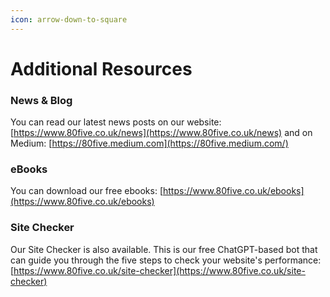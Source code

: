 ```yaml
---
icon: arrow-down-to-square
---
```


# Additional Resources

### News & Blog

You can read our latest news posts on our website: [https://www.80five.co.uk/news](https://www.80five.co.uk/news) and on Medium: [https://80five.medium.com](https://80five.medium.com/)

### eBooks

You can download our free ebooks: [https://www.80five.co.uk/ebooks](https://www.80five.co.uk/ebooks)

### Site Checker

Our Site Checker is also available. This is our free ChatGPT-based bot that can guide you through the five steps to check your website's performance: [https://www.80five.co.uk/site-checker](https://www.80five.co.uk/site-checker)
